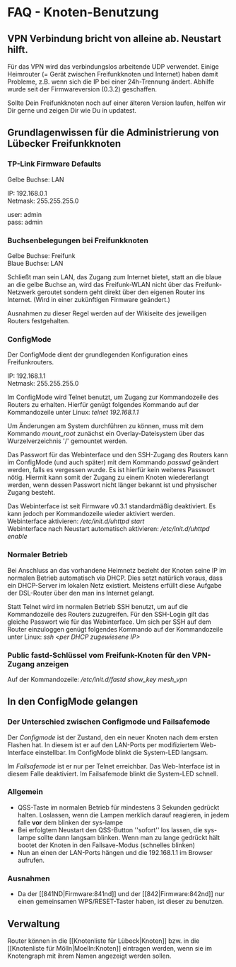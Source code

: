 # FAQ - Knoten-Benutzung

## VPN Verbindung bricht von alleine ab. Neustart hilft.

Für das VPN wird das verbindungslos arbeitende UDP verwendet. Einige Heimrouter (= Gerät zwischen Freifunkknoten und Internet) haben damit Probleme, z.B. wenn sich die IP bei einer 24h-Trennung ändert. Abhilfe wurde seit der Firmwareversion (0.3.2) geschaffen. 

Sollte Dein Freifunkknoten noch auf einer älteren Version laufen, helfen wir Dir gerne und zeigen Dir wie Du in updatest.


## Grundlagenwissen für die Administrierung von Lübecker Freifunkknoten
### TP-Link Firmware Defaults
Gelbe Buchse: LAN

IP: 192.168.0.1<br />
Netmask: 255.255.255.0

user: admin<br />
pass: admin


### Buchsenbelegungen bei Freifunkknoten
Gelbe Buchse: Freifunk<br />
Blaue Buchse: LAN

Schließt man sein LAN, das Zugang zum Internet bietet, statt an die blaue an die gelbe Buchse an, wird das Freifunk-WLAN nicht über das Freifunk-Netzwerk geroutet sondern geht direkt über den eigenen Router ins Internet. (Wird in einer zukünftigen Firmware geändert.)

Ausnahmen zu dieser Regel werden auf der Wikiseite des jeweiligen Routers festgehalten.

### ConfigMode
Der ConfigMode dient der grundlegenden Konfiguration eines Freifunkrouters.

IP: 192.168.1.1<br />
Netmask: 255.255.255.0

Im ConfigMode wird Telnet benutzt, um Zugang zur Kommandozeile des Routers zu erhalten.
Hierfür genügt folgendes Kommando auf der Kommandozeile unter Linux: *telnet 192.168.1.1*

Um Änderungen am System durchführen zu können, muss mit dem Kommando *mount_root* zunächst ein Overlay-Dateisystem über das Wurzelverzeichnis '/' gemountet werden.

Das Passwort für das Webinterface und den SSH-Zugang des Routers kann im ConfigMode (und auch später) mit dem Kommando *passwd* geändert werden, falls es vergessen wurde. Es ist hierfür kein weiteres Passwort nötig. Hiermit kann somit der Zugang zu einem Knoten wiedererlangt werden, wenn dessen Passwort nicht länger bekannt ist und physischer Zugang besteht.

Das Webinterface ist seit Firmware v0.3.1 standardmäßig deaktiviert. Es kann jedoch per Kommandozeile wieder aktiviert werden.<br />
Webinterface aktivieren: */etc/init.d/uhttpd start*<br />
Webinterface nach Neustart automatisch aktivieren: */etc/init.d/uhttpd enable*

### Normaler Betrieb
Bei Anschluss an das vorhandene Heimnetz bezieht der Knoten seine IP im normalen Betrieb automatisch via DHCP. Dies setzt natürlich voraus, dass ein DHCP-Server im lokalen Netz existiert. Meistens erfüllt diese Aufgabe der DSL-Router über den man ins Internet gelangt.

Statt Telnet wird im normalen Betrieb SSH benutzt, um auf die Kommandozeile des Routers zuzugreifen. Für den SSH-Login gilt das gleiche Passwort wie für das Webinterface. Um sich per SSH auf dem Router einzuloggen genügt folgendes Kommando auf der Kommandozeile unter Linux: *ssh &lt;per DHCP zugewiesene IP&gt;*

### Public fastd-Schlüssel vom Freifunk-Knoten für den VPN-Zugang anzeigen
Auf der Kommandozeile: */etc/init.d/fastd show_key mesh_vpn*


## In den ConfigMode gelangen

### Der Unterschied zwischen Configmode und Failsafemode
Der _Configmode_ ist der Zustand, den ein neuer Knoten nach dem ersten Flashen hat.
In diesem ist er auf den LAN-Ports per modifiziertem Web-Interface einstellbar.
Im ConfigMode blinkt die System-LED langsam.

Im _Failsafemode_ ist er nur per Telnet erreichbar.
Das Web-Interface ist in diesem Falle deaktiviert.
Im Failsafemode blinkt die System-LED schnell.

### Allgemein
* QSS-Taste im normalen Betrieb für mindestens 3 Sekunden gedrückt halten. Loslassen, wenn die Lampen merklich darauf reagieren, in jedem falle **vor** dem blinken der sys-lampe
* Bei erfolgtem Neustart den QSS-Button ''sofort'' los lassen, die sys-lampe sollte dann langsam blinken. Wenn man zu lange gedrückt hält bootet der Knoten in den Failsave-Modus (schnelles blinken)
* Nun an einen der LAN-Ports hängen und die 192.168.1.1 im Browser aufrufen.

### Ausnahmen
* Da der [[841ND|Firmware:841nd]] und der [[842|Firmware:842nd]] nur einen gemeinsamen WPS/RESET-Taster haben, ist dieser zu benutzen.

## Verwaltung
Router können in die [[Knotenliste für Lübeck|Knoten]] bzw. in die [[Knotenliste für Mölln|Moelln:Knoten]] eintragen werden, wenn sie im Knotengraph mit ihrem Namen angezeigt werden sollen.
